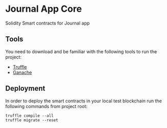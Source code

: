 # Journal App Core

Solidity Smart contracts for Journal app

## Tools

You need to download and be familiar with the following tools to run the project:
- [Truffle](https://truffleframework.com)
- [Ganache](https://truffleframework.com/ganache)

## Deployment

In order to deploy the smart contracts in your local test blockchain run the following commands from project root:

```
truffle compile --all
truffle migrate --reset
```


